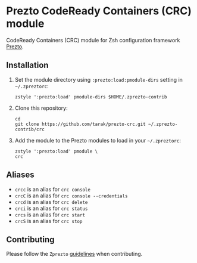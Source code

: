# Prezto CodeReady Containers (CRC) module

CodeReady Containers (CRC) module for Zsh configuration framework [Prezto](https://github.com/sorin-ionescu/prezto).

## Installation

1. Set the module directory using `:prezto:load:pmodule-dirs` setting in `~/.zpreztorc`:
    ```
    zstyle ':prezto:load' pmodule-dirs $HOME/.zprezto-contrib
    ```

2. Clone this repository:
    ```
    cd
    git clone https://github.com/tarak/prezto-crc.git ~/.zprezto-contrib/crc
    ```

3. Add the module to the Prezto modules to load in your `~/.zpreztorc`:
    ```
    zstyle ':prezto:load' pmodule \
    crc
    ```

## Aliases

- `crcc` is an alias for `crc console`
- `crcC` is an alias for `crc console --credentials`
- `crcd` is an alias for `crc delete`
- `crci` is an alias for `crc status`
- `crcs` is an alias for `crc start`
- `crcS` is an alias for `crc stop`

## Contributing

Please follow the `Zprezto` [guidelines](https://github.com/sorin-ionescu/prezto/blob/master/CONTRIBUTING.md) when contributing.
